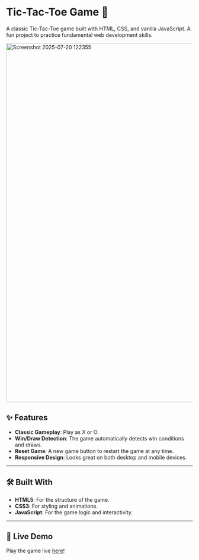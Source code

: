 
# Tic-Tac-Toe Game 🎲

A classic Tic-Tac-Toe game built with HTML, CSS, and vanilla JavaScript. A fun project to practice fundamental web development skills.


<img width="1891" height="966" alt="Screenshot 2025-07-20 122355" src="https://github.com/user-attachments/assets/e9eab730-5ba8-42ef-9e28-4ade064e723a" />


## ✨ Features

* **Classic Gameplay**: Play as X or O.
* **Win/Draw Detection**: The game automatically detects win conditions and draws.
* **Reset Game**: A new game button to restart the game at any time.
* **Responsive Design**: Looks great on both desktop and mobile devices.

---

## 🛠️ Built With

* **HTML5**: For the structure of the game.
* **CSS3**: For styling and animations.
* **JavaScript**: For the game logic and interactivity.

---

## 🚀 Live Demo

Play the game live [here](https://your-github-username.github.io/your-repo-name/)! 
